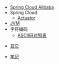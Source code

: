 * [Spring Cloud Alibaba](springcloudalibaba/initializr.md)
* Spring Cloud
    * [Actuator](springcloud/actuator.md)
* [JVM](jvm/cpuMemoryHandle.md)
* 字符编码
    * [ASCII码对照表](CharacterEncoding/ASCII.md)
<!-- Others -->
* [其它](others/)

* [笔记](notes/)